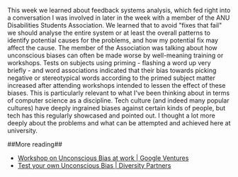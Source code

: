 <!-- 
    COMP3530 Week 2 (Systems Thinking):
    Lesson: Analyse a system and identify potential causes for the problem, as well as how my potential fix may affect the cause.
    Proof: unconscious biases, discussion about bias training from the ANU Disabilities Student Association
    What it changes: Research unconscious biases more before running events around inclusion. Consider what effects a project will have before committing completely to it - even though they will find another engineer, having someone point out problems will bring it to light more than if no one does.
-->

This week we learned about feedback systems analysis, which fed right into a conversation I was involved in later in the week with a member of the ANU Disabilities Students Association. We learned that to avoid "fixes that fail" we should analyse the entire system or at least the overall patterns to identify potential causes for the problems, and how my potential fix may affect the cause.
The member of the Association was talking about how unconscious biases can often be made worse by well-meaning training or workshops. Tests on subjects using priming - flashing a word up very briefly - and word associations indicated that their bias towards picking negative or stereotypical words according to the primed subject matter increased after attending workshops intended to lessen the effect of these biases.
This is particularly relevant to what I've been thinking about in terms of computer science as a discipline. Tech culture (and indeed many popular cultures) have deeply ingrained biases against certain kinds of people, but tech has this regularly showcased and pointed out.
I thought a lot more deeply about the problems and what can be attempted and achieved here at university. 

##More reading##
- [Workshop on Unconscious Bias at work | Google Ventures](https://www.gv.com/lib/unconscious-bias-at-work)
- [Test your own Unconscious Bias | Diversity Partners](http://www.diversitypartners.com.au/test-your-own-unconscious-bias)

<!-- 
    COMP3530 Week 3 (Engineering Context):
    Lesson: Software engineers equipped with systems thinking and an awareness of context can be much, much more than codemonkies. I can choose to be the most multidisciplinary on the team.
    Proof: Mid 2014 Global Cross-Disciplinary Tournament. It was easier to consider problems and solutions that had nothing to do with computer science than I expected. As someone who had more experience with extended group projects than others, I could bring a lot to the table even in areas I had no experience in. It was also easier to rely on research to build an opinion than I had expected. (include video)
    What it changes: Changes my perspective on the jobs that are available in the market. Previously I had just hoped to look for a moderately interesting job in a company without too many ethical conflicts, but I think I may start looking at other types of jobs as well. Potentially research but it doesn't seem like a good place to be.
-->

<!-- 
    COMP3530 Week 4 (Design thinking):
    Lesson: 
    Proof: 
    What it changes:
-->

<!-- 
    COMP3530 Week 5 (Systems Engineering):
    Lesson: 
    Proof: 
    What it changes:
-->